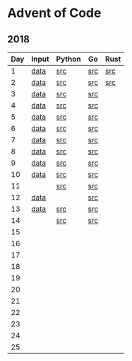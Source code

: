 # Advent of Code
## 2018
| Day | Input               | Python                      | Go                                | Rust                             |
| --- | ------------------  | --------------------------  | --------------------------------  | -------------------------------  |
| 1   | [data](2018/day1/)  | [src](2018/python/day1.py)  | [src](2018/go/src/day1/day1.go)   |[src](2018/rust/day1/src/main.rs) |
| 2   | [data](2018/day2/)  | [src](2018/python/day2.py)  | [src](2018/go/src/day2/day2.go)   |[src](2018/rust/day2/src/main.rs) |
| 3   | [data](2018/day3/)  | [src](2018/python/day3.py)  | [src](2018/go/src/day3/day3.go)   |                                  |
| 4   | [data](2018/day4/)  | [src](2018/python/day4.py)  | [src](2018/go/src/day4/day4.go)   |                                  |
| 5   | [data](2018/day5/)  | [src](2018/python/day5.py)  | [src](2018/go/src/day5/day5.go)   |                                  |
| 6   | [data](2018/day6/)  | [src](2018/python/day6.py)  | [src](2018/go/src/day6/day6.go)   |                                  |
| 7   | [data](2018/day7/)  | [src](2018/python/day7.py)  | [src](2018/go/src/day7/day7.go)   |                                  |
| 8   | [data](2018/day8/)  | [src](2018/python/day8.py)  | [src](2018/go/src/day8/day8.go)   |                                  |
| 9   | [data](2018/day9/)  | [src](2018/python/day9.py)  | [src](2018/go/src/day9/day9.go)   |                                  |
| 10  | [data](2018/day10/) | [src](2018/python/day10.py) | [src](2018/go/src/day10/day10.go) |                                  |
| 11  |                     | [src](2018/python/day11.py) | [src](2018/go/src/day11/day11.go) |                                  |
| 12  | [data](2018/day12/) |                             | [src](2018/go/src/day12/day12.go) |                                  |
| 13  | [data](2018/day13/) | [src](2018/python/day13.py) | [src](2018/go/src/day13/day13.go) |                                  |
| 14  |                     | [src](2018/python/day14.py) | [src](2018/go/src/day14/day14.go) |                                  |
| 15  |                     |                             |                                   |                                  |
| 16  |                     |                             |                                   |                                  |
| 17  |                     |                             |                                   |                                  |
| 18  |                     |                             |                                   |                                  |
| 19  |                     |                             |                                   |                                  |
| 20  |                     |                             |                                   |                                  |
| 21  |                     |                             |                                   |                                  |
| 22  |                     |                             |                                   |                                  |
| 23  |                     |                             |                                   |                                  |
| 24  |                     |                             |                                   |                                  |
| 25  |                     |                             |                                   |                                  |
